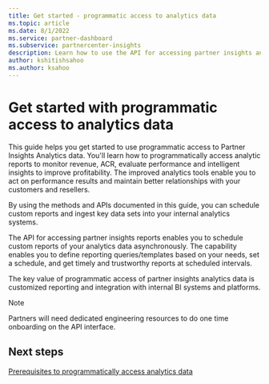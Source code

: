 ```yaml
---
title: Get started - programmatic access to analytics data
ms.topic: article
ms.date: 8/1/2022
ms.service: partner-dashboard
ms.subservice: partnercenter-insights
description: Learn how to use the API for accessing partner insights analytics data.
author: kshitishsahoo
ms.author: ksahoo
---
```


# Get started with programmatic access to analytics data

This guide helps you get started to use programmatic access to Partner Insights Analytics data. You'll learn how to programmatically access analytic reports to monitor revenue, ACR, evaluate performance and intelligent insights to improve profitability. The improved analytics tools enable you to act on performance results and maintain better relationships with your customers and resellers.

By using the methods and APIs documented in this guide, you can schedule custom reports and ingest key data sets into your internal analytics systems.

The API for accessing partner insights reports enables you to schedule custom reports of your analytics data asynchronously. The capability enables you to define reporting queries/templates based on your needs, set a schedule, and get timely and trustworthy reports at scheduled intervals.

The key value of programmatic access of partner insights analytics data is customized reporting and integration with internal BI systems and platforms.

> [!NOTE]
> Partners will need dedicated engineering resources to do one time onboarding on the API interface.

## Next steps

[Prerequisites to programmatically access analytics data](insights-programmatic-prerequisites.md)
